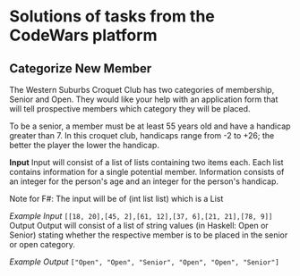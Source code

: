 # Solutions of tasks from the CodeWars platform

## Categorize New Member

The Western Suburbs Croquet Club has two categories of membership, Senior and Open. They would like your help with an application form that will tell prospective members which category they will be placed.

To be a senior, a member must be at least 55 years old and have a handicap greater than 7. In this croquet club, handicaps range from -2 to +26; the better the player the lower the handicap.

**Input**
Input will consist of a list of lists containing two items each. Each list contains information for a single potential member. Information consists of an integer for the person's age and an integer for the person's handicap.

Note for F#: The input will be of (int list list) which is a List<List>

*Example Input*
`[[18, 20],[45, 2],[61, 12],[37, 6],[21, 21],[78, 9]]`<br/>
Output
Output will consist of a list of string values (in Haskell: Open or Senior) stating whether the respective member is to be placed in the senior or open category.

*Example Output*
`["Open", "Open", "Senior", "Open", "Open", "Senior"]`
